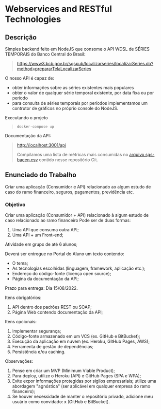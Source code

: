 # Webservices and RESTful Technologies

## Descrição

Simples backend feito em NodeJS que consome o API WDSL de SÉRIES TEMPORAIS do Banco Central do Brasil:

> <https://www3.bcb.gov.br/sgspub/localizarseries/localizarSeries.do?method=prepararTelaLocalizarSeries>

O nosso API é capaz de:

- obter informações sobre as séries existentes mais populares
- obter o valor de qualquer série temporal existente, por data fixa ou por período
- para consulta de séries temporais por períodos implementamos um contrutor de gráficos no próprio console do NodeJS.

Executando o projeto
> `docker-compose up`

Documentação da API:

> <http://localhost:3001/api>
>
> Compilamos uma lista de métricas mais consumidas no [arquivo sgs-bacen.csv](.\sgs-bacen.csv) contido nesse repositório Git.

## Enunciado do Trabalho

Criar uma aplicação (Consumidor e API) relacionado ao algum estudo de caso do ramo financeiro, seguros, pagamentos, previdência etc.

### Objetivo

Criar uma aplicação (Consumidor + API) relacionado à algum estudo de caso relacionado ao ramo financeiro
Pode ser de duas formas:

1. Uma API que consuma outra API;
2. Uma API + um Front-end;

Atividade em grupo de até 6 alunos;

Deverá ser entregue no Portal do Aluno um texto contendo:

- O tema;
- As tecnologias escolhidas (linguagem, framework, aplicação etc.);
- Endereço do código-fonte (licença open source);
- Página da documentação da API;

Prazo para entrega: Dia 15/08/2022.

Itens obrigatórios:

1. API dentro dos padrões REST ou SOAP;
2. Página Web contendo documentação da API;

Itens opcionais:

1. Implementar segurança;
2. Código-fonte armazenado em um VCS (ex. GitHub e BitBucket);
3. Execução da aplicação em nuvem (ex. Heroku, GitHub Pages, AWS);
4. Ferramenta de gestão de dependências;
5. Persistência e/ou caching.

Observações:

1. Pense em criar um MVP (Minimum Viable Product);
2. Para deploy, utilize o Heroku (API) e GitHub Pages (SPA e WPA);
3. Evite expor informações protegidas por sigilos empresariais; utilize uma abordagem "agnóstica" (ser aplicável em qualquer empresa do ramo financeiro);
4. Se houver necessidade de manter o repositório privado, adicione meu usuário como convidado: x (GitHub e BitBucket).
